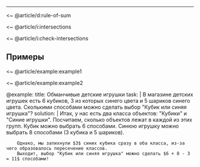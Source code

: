 
---

<~ @article/d:rule-of-sum

<~ @article/i:intersections

<~ @article/i:check-intersections

## Примеры

<~ @article/example:example1

<~ @article/example:example2

@example:
    title: Обманчивые детские игрушки
    task: |
        В магазине детских игрушек есть $6$ кубиков, $3$ из которых синего цвета и $5$ шариков синего цвета.
        Сколькими способами можно сделать выбор "Кубик или синяя игрушка"?
    solution: |
        Итак, у нас есть два класса объектов: "Кубики" и "Синие игрушки".
        Посчитаем, сколько объектов лежат в каждой из этих групп.
        Кубик можно выбрать $6$ способами.
        Синюю игрушку можно выбрать $8$ способами ($3$ кубика и $5$ шариков).

        Однако, мы запихнули $3$ синих кубика сразу в оба класса, из-за чего образовалось пересечение классов.
        Выходит, выбор "Кубик или синяя игрушка" можно сделать $6 + 8 - 3 = 11$ способами!